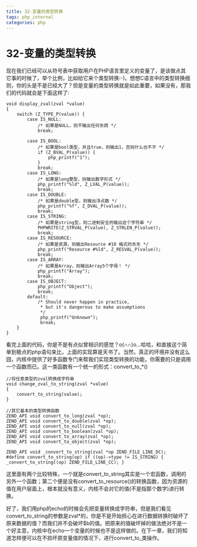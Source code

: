 ```yaml
---
title: 32-变量的类型转换
tags: php_internal
categories: php
---
```


# 32-变量的类型转换
现在我们已经可以从符号表中获取用户在PHP语言里定义的变量了，是该做点其它事的时候了，举个比例，比如给它来个类型转换:-)。想想C语言中的类型转换细则，你的头是不是已经大了？但是变量的类型转换就是如此重要，如果没有，那我们的代码就会是下面这样了:

    void display_zval(zval *value)
    {
        switch (Z_TYPE_P(value)) {
            case IS_NULL:
                /* 如果是NULL，则不输出任何东西 */
                break;

            case IS_BOOL:
                /* 如果是bool类型，并且true，则输出1，否则什么也不干 */
                if (Z_BVAL_P(value)) {
                    php_printf("1");
                }
                break;
            case IS_LONG:
            	/* 如果是long整型，则输出数字形式 */
                php_printf("%ld", Z_LVAL_P(value));
                break;
            case IS_DOUBLE:
            	/* 如果是double型，则输出浮点数 */
                php_printf("%f", Z_DVAL_P(value));
                break;
            case IS_STRING:
            	/* 如果是string型，则二进制安全的输出这个字符串 */
                PHPWRITE(Z_STRVAL_P(value), Z_STRLEN_P(value));
                break;
            case IS_RESOURCE:
            	/* 如果是资源，则输出Resource #10 格式的东东 */
                php_printf("Resource #%ld", Z_RESVAL_P(value));
                break;
            case IS_ARRAY:
            	/* 如果是Array，则输出Array5个字母！ */
                php_printf("Array");
                break;
            case IS_OBJECT:
                php_printf("Object");
                break;
            default:
                /* Should never happen in practice,
                 * but it's dangerous to make assumptions
                 */
                 php_printf("Unknown");
                 break;
        }
    }

看完上面的代码，你是不是有点似曾相识的感觉？o(∩∩)o...哈哈，和直接<?php echo $foo;?>这个简单到极点的php语句来比，上面的实现算是天书了。当然，真正的环境并没有这么囧，内核中提供了好多函数专门来帮我们实现类型转换的功能，你需要的只是调用一个函数而已。这一类函数有一个统一的形式：convert_to_*()

    //将任意类型的zval转换成字符串
    void change_zval_to_string(zval *value)
    {
        convert_to_string(value);
    }

    //其它基本的类型转换函数
    ZEND_API void convert_to_long(zval *op);
    ZEND_API void convert_to_double(zval *op);
    ZEND_API void convert_to_null(zval *op);
    ZEND_API void convert_to_boolean(zval *op);
    ZEND_API void convert_to_array(zval *op);
    ZEND_API void convert_to_object(zval *op);

    ZEND_API void _convert_to_string(zval *op ZEND_FILE_LINE_DC);
    #define convert_to_string(op) if ((op)->type != IS_STRING) { _convert_to_string((op) ZEND_FILE_LINE_CC); }

这里面有两个比较特殊，一个就是convert_to_string其实是一个宏函数，调用的另外一个函数；第二个便是没有convert_to_resource()的转换函数，因为资源的值在用户层面上，根本就没有意义，内核不会对它的值(不是指那个数字)进行转换。

好了，我们用php的echo的时候会先把变量转换成字符串，但是我们看见convert_to_string的参数是zval*的，你是不是开始担心在进行数据转换时破坏了原来数据的值？而我们<?php $a=intval($b);?>并不会破坏$b的值。把原来的值破坏掉的做法绝对不是一个好主意，内核中在echo一个变量的时候也不是这样做的。在下一章，我们将知道怎样便可以在不损坏原变量值的情况下，进行convert_to_类操作。
